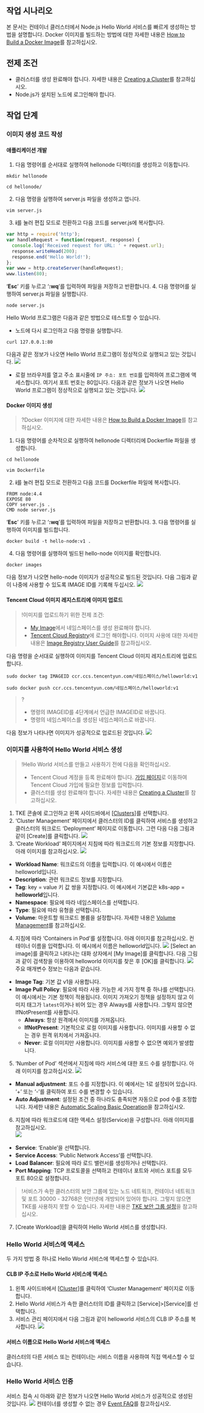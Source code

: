 ## 작업 시나리오
본 문서는 컨테이너 클러스터에서 Node.js Hello World 서비스를 빠르게 생성하는 방법을 설명합니다. Docker 이미지를 빌드하는 방법에 대한 자세한 내용은 [How to Build a Docker Image](https://intl.cloud.tencent.com/document/product/457/9115)를 참고하십시오.

## 전제 조건

- 클러스터를 생성 완료해야 합니다. 자세한 내용은 [Creating a Cluster](https://intl.cloud.tencent.com/document/product/457/30637)를 참고하십시오.
- Node.js가 설치된 노드에 로그인해야 합니다.

## 작업 단계
### 이미지 생성 코드 작성
#### 애플리케이션 개발
1. 다음 명령어를 순서대로 실행하여 hellonode 디렉터리를 생성하고 이동합니다.
```shell
mkdir hellonode
```
```shell
cd hellonode/
```
2. 다음 명령을 실행하여 server.js 파일을 생성하고 엽니다.
```
vim server.js
```
3. **i**를 눌러 편집 모드로 전환하고 다음 코드를 server.js에 복사합니다.
```js
var http = require('http');
var handleRequest = function(request, response) {
  console.log('Received request for URL: ' + request.url);
  response.writeHead(200);
  response.end('Hello World!');
};
var www = http.createServer(handleRequest);
www.listen(80);
```
‘**Esc**’ 키를 누르고 ‘**:wq**’를 입력하여 파일을 저장하고 반환합니다.
4. 다음 명령어를 실행하여 server.js 파일을 실행합니다.
```shell
node server.js
```
Hello World 프로그램은 다음과 같은 방법으로 테스트할 수 있습니다.
 - 노드에 다시 로그인하고 다음 명령을 실행합니다.
```shell
curl 127.0.0.1:80
```
다음과 같은 정보가 나오면 Hello World 프로그램이 정상적으로 실행되고 있는 것입니다.
![](https://main.qcloudimg.com/raw/4b97b9e2fdaee77376b114ef92f90936.png)
 - 로컬 브라우저를 열고 주소 표시줄에 `IP 주소: 포트 번호`를 입력하여 프로그램에 액세스합니다. 여기서 포트 번호는 80입니다.
 다음과 같은 정보가 나오면 Hello World 프로그램이 정상적으로 실행되고 있는 것입니다.
![](https://main.qcloudimg.com/raw/1fb82340313ab81dcffd693f9577624d.png)


#### Docker 이미지 생성
>?Docker 이미지에 대한 자세한 내용은 [How to Build a Docker Image](https://intl.cloud.tencent.com/document/product/457/9115)를 참고하십시오.
>
1. 다음 명령어를 순차적으로 실행하여 hellonode 디렉터리에 Dockerfile 파일을 생성합니다.
```
cd hellonode
```
```
vim Dockerfile
```
2. **i**를 눌러 편집 모드로 전환하고 다음 코드를 Dockerfile 파일에 복사합니다.
```shell
FROM node:4.4
EXPOSE 80
COPY server.js .
CMD node server.js
```
‘**Esc**’ 키를 누르고 ‘**:wq**’를 입력하여 파일을 저장하고 반환합니다.
3. 다음 명령어를 실행하여 이미지를 빌드합니다.
```shell
docker build -t hello-node:v1 .
```
4. <span id="search">다음 명령어를 실행하여 빌드된 hello-node 이미지를 확인합니다.</span>
```
docker images 
```
다음 정보가 나오면 hello-node 이미지가 성공적으로 빌드된 것입니다. 다음 그림과 같이 나중에 사용할 수 있도록 IMAGE ID를 기록해 두십시오.
![](https://main.qcloudimg.com/raw/d5bf4dfa0f805d6f90399c814b3152b1.png)


#### Tencent Cloud 이미지 레지스트리에 이미지 업로드
>!이미지를 업로드하기 위한 전제 조건:
>- [My Image](https://console.cloud.tencent.com/tke2/registry/user/space)에서 네임스페이스를 생성 완료해야 합니다.
>- [Tencent Cloud Registry](https://intl.cloud.tencent.com/document/product/457/9117)에 로그인 해야합니다. 이미지 사용에 대한 자세한 내용은 [Image Registry User Guide](https://intl.cloud.tencent.com/document/product/457/9117)를 참고하십시오.

다음 명령을 순서대로 실행하여 이미지를 Tencent Cloud 이미지 레지스트리에 업로드합니다.
```shell
sudo docker tag IMAGEID ccr.ccs.tencentyun.com/네임스페이스/helloworld:v1
```
```
sudo docker push ccr.ccs.tencentyun.com/네임스페이스/helloworld:v1
```
>?
>- 명령의 IMAGEID를 4단계에서 언급한 IMAGEID로 바꿉니다.
>- 명령의 네임스페이스를 생성된 네임스페이스로 바꿉니다.
>
다음 정보가 나타나면 이미지가 성공적으로 업로드된 것입니다.
![](https://main.qcloudimg.com/raw/1aadc58e8663488200e3e34a532642c4.png)


### 이미지를 사용하여 Hello World 서비스 생성
>!Hello World 서비스를 만들고 사용하기 전에 다음을 확인하십시오.
>- Tencent Cloud 계정을 등록 완료해야 합니다. [가입 페이지](https://intl.cloud.tencent.com/register)로 이동하여 Tencent Cloud 가입에 필요한 정보를 입력합니다.
>- 클러스터를 생성 완료해야 합니다. 자세한 내용은 [Creating a Cluster](https://intl.cloud.tencent.com/document/product/457/30637)를 참고하십시오.
>
1. TKE 콘솔에 로그인하고 왼쪽 사이드바에서 [[Clusters](https://console.cloud.tencent.com/tke2/cluster)]를 선택합니다.
2. ‘Cluster Management’ 페이지에서 클러스터의 ID를 클릭하여 서비스를 생성하고 클러스터의 워크로드 ‘Deployment’ 페이지로 이동합니다. 그런 다음 다음 그림과 같이 [Create]를 클릭합니다.
![](https://main.qcloudimg.com/raw/bacaf92e14b7c342db6b3179c2ae5e8f.png)
3. ‘Create Workload’ 페이지에서 지침에 따라 워크로드의 기본 정보를 지정합니다. 아래 이미지를 참고하십시오.
![](https://main.qcloudimg.com/raw/e2d083fececab9d1f84dd82f3850537a.png)
 - **Workload Name**: 워크로드의 이름을 입력합니다. 이 예시에서 이름은 helloworld입니다.
 - **Description**: 관련 워크로드 정보를 지정합니다.
 - **Tag**: key = value 키 값 쌍을 지정합니다. 이 예시에서 기본값은 k8s-app = **helloworld**입니다.
 - **Namespace**: 필요에 따라 네임스페이스를 선택합니다.
 - **Type**: 필요에 따라 유형을 선택합니다.
 - **Volume**: 마운트할 워크로드 볼륨을 설정합니다. 자세한 내용은 [Volume Management](https://intl.cloud.tencent.com/document/product/457/30678)를 참고하십시오.
4. 지침에 따라 ‘Containers in Pod’를 설정합니다. 아래 이미지를 참고하십시오. 
컨테이너 이름을 입력합니다. 이 예시에서 이름은 helloworld입니다.
![](https://main.qcloudimg.com/raw/27b651e922b4a3afb925326ed8393bd0.png)
[Select an image]를 클릭하고 나타나는 대화 상자에서 [My Image]를 클릭합니다. 다음 그림과 같이 검색창을 이용하여 helloworld 이미지를 찾은 후 [OK]를 클릭합니다.
![](https://main.qcloudimg.com/raw/86a18f657b75d338ab3c084710c3ba10.png)
주요 매개변수 정보는 다음과 같습니다.
 - **Image Tag**: 기본 값 v1을 사용합니다.
 - **Image Pull Policy**: 필요에 따라 사용 가능한 세 가지 정책 중 하나를 선택합니다. 이 예시에서는 기본 정책이 적용됩니다.
이미지 가져오기 정책을 설정하지 않고 이미지 태그가 `latest`이거나 비어 있는 경우 Always를 사용합니다. 그렇지 않으면 IfNotPresent를 사용합니다.
    - **Always**: 항상 원격에서 이미지를 가져옵니다.
    - **IfNotPresent**: 기본적으로 로컬 이미지를 사용합니다. 이미지를 사용할 수 없는 경우 원격 위치에서 가져옵니다.
    - **Never**: 로컬 이미지만 사용합니다. 이미지를 사용할 수 없으면 예외가 발생합니다.
5. ‘Number of Pod’ 섹션에서 지침에 따라 서비스에 대한 포드 수를 설정합니다. 아래 이미지를 참고하십시오.
![](https://main.qcloudimg.com/raw/6cc62e4c9118b83f7c4552a55f4c4cf0.png)
 - **Manual adjustment**: 포드 수를 지정합니다. 이 예에서는 1로 설정되어 있습니다. ‘+’ 또는 ‘-’를 클릭하여 포드 수를 변경할 수 있습니다.
 - **Auto Adjustment**: 설정된 조건 중 하나라도 충족되면 자동으로 pod 수를 조정합니다. 자세한 내용은 [Automatic Scaling Basic Operation](https://intl.cloud.tencent.com/document/product/457/32424)을 참고하십시오.
6.   지침에 따라 워크로드에 대한 액세스 설정(Service)을 구성합니다. 아래 이미지를 참고하십시오.   
![](https://main.qcloudimg.com/raw/57b97c8877fd3ac116c71fad4bf416f2.png)
 - **Service**: ‘Enable’을 선택합니다.
 - **Service Access**: ‘Public Network Access’를 선택합니다.
 - **Load Balancer**: 필요에 따라 로드 밸런서를 생성하거나 선택합니다.
 - **Port Mapping**: TCP 프로토콜을 선택하고 컨테이너 포트와 서비스 포트를 모두 포트 80으로 설정합니다.
 >!서비스가 속한 클러스터의 보안 그룹에 있는 노드 네트워크, 컨테이너 네트워크 및 포트 30000 - 32768은 인터넷에 개방되어 있어야 합니다. 그렇지 않으면 TKE를 사용하지 못할 수 있습니다. 자세한 내용은 [TKE 보안 그룹 설정](https://intl.cloud.tencent.com/document/product/457/9084)을 참고하십시오.
7. [Create Workload]을 클릭하여 Hello World 서비스를 생성합니다.

### Hello World 서비스에 액세스
두 가지 방법 중 하나로 Hello World 서비스에 액세스할 수 있습니다.

#### CLB IP 주소로 Hello World 서비스에 액세스
1. 왼쪽 사이드바에서 [[Cluster](https://console.cloud.tencent.com/tke2/cluster)]를 클릭하여 ‘Cluster Management’ 페이지로 이동합니다.
2. Hello World 서비스가 속한 클러스터의 ID를 클릭하고 [Service]>[Service]를 선택합니다.
3. 서비스 관리 페이지에서 다음 그림과 같이 helloworld 서비스의 CLB IP 주소를 복사합니다.
![](https://main.qcloudimg.com/raw/96fb6f94d4d365ce4007ff7961f5e438.png)

#### 서비스 이름으로 Hello World 서비스에 액세스
클러스터의 다른 서비스 또는 컨테이너는 서비스 이름을 사용하여 직접 액세스할 수 있습니다.

### Hello World 서비스 인증
서비스 접속 시 아래와 같은 정보가 나오면 Hello World 서비스가 성공적으로 생성된 것입니다.
![](https://main.qcloudimg.com/raw/817c981526ac6297c778c1cb154a8d90.png)
컨테이너를 생성할 수 없는 경우 [Event FAQ](https://intl.cloud.tencent.com/document/product/457/8187)를 참고하십시오.
